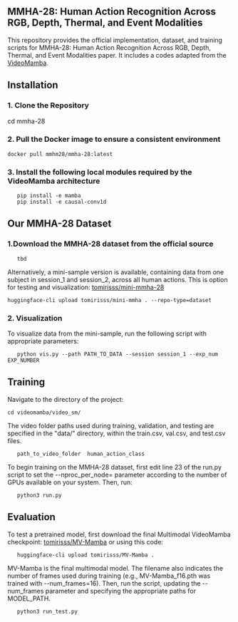 ## MMHA-28: Human Action Recognition Across RGB, Depth, Thermal, and Event Modalities 

This repository provides the official implementation, dataset, and training scripts for MMHA-28: Human Action Recognition Across RGB, Depth, Thermal, and Event Modalities paper. 
It includes a codes adapted from the [VideoMamba](https://github.com/OpenGVLab/VideoMamba/tree/main?tab=readme-ov-file).

## Installation
### 1. Clone the Repository
cd mmha-28
### 2. Pull the Docker image to ensure a consistent environment
   ```
   docker pull mmhm28/mmha-28:latest
```
### 3. Install the following local modules required by the VideoMamba architecture
```
   pip install -e mamba
   pip install -e causal-conv1d
```
## Our MMHA-28 Dataset
### 1.Download the MMHA-28 dataset from the official source
```
   tbd
```
Alternatively, a mini-sample version is available, containing data from one subject in session_1 and session_2, across all human actions. This is option for testing and visualization:
[tomirisss/mini-mmha-28](https://huggingface.co/datasets/tomirisss/mini-mmha)
```
huggingface-cli upload tomirisss/mini-mmha . --repo-type=dataset
```
### 2. Visualization
To visualize data from the mini-sample, run the following script with appropriate parameters:
```
   python vis.py --path PATH_TO_DATA --session session_1 --exp_num EXP_NUMBER
```
## Training
Navigate to the directory of the project:
```
cd videomamba/video_sm/
```
The video folder paths used during training, validation, and testing are specified in the "data/" directory, within the train.csv, val.csv, and test.csv files.
```
   path_to_video_folder  human_action_class
```
To begin training on the MMHA-28 dataset, first edit line 23 of the run.py script to set the --nproc_per_node= parameter according to the number of GPUs available on your system. Then, run:
```
   python3 run.py
```
## Evaluation
To test a pretrained model, first download the final Multimodal VideoMamba checkpoint:
[tomirisss/MV-Mamba](https://huggingface.co/tomirisss/MV-Mamba)
or using this code:
```
   huggingface-cli upload tomirisss/MV-Mamba .
```
MV-Mamba is the final multimodal model. The filename also indicates the number of frames used during training (e.g., MV-Mamba_f16.pth was trained with --num_frames=16).
Then, run the script, updating the --num_frames parameter and specifying the appropriate paths for MODEL_PATH.
```
   python3 run_test.py
```
